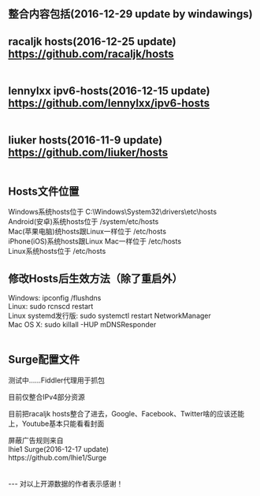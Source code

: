 整合内容包括(2016-12-29 update by windawings)<br />
---
racaljk hosts(2016-12-25 update)<br />
https://github.com/racaljk/hosts<br />
<br />
<br />
lennylxx ipv6-hosts(2016-12-15 update)<br />
https://github.com/lennylxx/ipv6-hosts<br />
<br />
<br />
liuker hosts(2016-11-9 update)<br />
https://github.com/liuker/hosts<br />
<br />
<br />
Hosts文件位置<br />
---
Windows系统hosts位于 C:\Windows\System32\drivers\etc\hosts<br />
Android(安卓)系统hosts位于 /system/etc/hosts<br />
Mac(苹果电脑)统hosts跟Linux一样位于 /etc/hosts<br />
iPhone(iOS)系统hosts跟Linux Mac一样位于 /etc/hosts<br />
Linux系统hosts位于 /etc/hosts<br />

修改Hosts后生效方法（除了重启外）<br />
---
Windows: ipconfig /flushdns<br />
Linux: sudo rcnscd restart<br />
Linux systemd发行版: sudo systemctl restart NetworkManager<br />
Mac OS X: sudo killall -HUP mDNSResponder<br />
<br />

Surge配置文件<br />
---
<p>
	测试中……Fiddler代理用于抓包
</p>
<p>
	目前仅整合IPv4部分资源
</p>
<p>
	目前把racaljk hosts整合了进去，Google、Facebook、Twitter啥的应该还能上，Youtube基本只能看看封面
</p>
屏蔽广告规则来自<br />
lhie1 Surge(2016-12-17 update)<br />
https://github.com/lhie1/Surge<br />
<br />
<br />
---
对以上开源数据的作者表示感谢！
